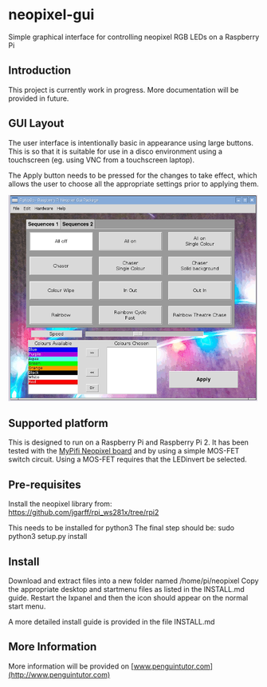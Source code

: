 # neopixel-gui
Simple graphical interface for controlling neopixel RGB LEDs on a Raspberry Pi

## Introduction

This project is currently work in progress. More documentation will be provided in future.

## GUI Layout

The user interface is intentionally basic in appearance using large buttons. This is so that it is suitable for use in a disco environment using a touchscreen (eg. using VNC from a touchscreen laptop).

The Apply button needs to be pressed for the changes to take effect, which allows the user to choose all the appropriate settings prior to applying them.

![NeoPixel GUI screenshot](docs/screenshot-v0-1.png "Screenshot of NeoPixel GUI Version 0.1")



## Supported platform

This is designed to run on a Raspberry Pi and Raspberry Pi 2.
It has been tested with the [MyPifi Neopixel board](http://smstextblog.blogspot.co.uk/2015/03/afirstly-thank-you-for-purchasing-this.html) and by using a simple MOS-FET switch circuit. Using a MOS-FET requires that the LEDinvert be selected.

## Pre-requisites

Install the neopixel library from: https://github.com/jgarff/rpi_ws281x/tree/rpi2

This needs to be installed for python3
The final step should be:
sudo python3 setup.py install

## Install

Download and extract files into a new folder named /home/pi/neopixel
Copy the appropriate desktop and startmenu files as listed in the INSTALL.md guide. Restart the lxpanel and then the icon should appear on the normal start menu.

A more detailed install guide is provided in the file INSTALL.md


## More Information 

More information will be provided on [www.penguintutor.com](http://www.penguintutor.com)


